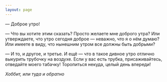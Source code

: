 ```yaml
---
layout: page
---
```

— Доброе утро!

— Что вы хотите этим сказать? Просто желаете мне доброго утра? Или утверждаете, что утро сегодня доброе — неважно, что я о нём думаю? Или имеете в виду, что нынешним утром все должны быть добрыми?

— И то, и другое, и третье. И ещё — что в такое дивное утро отлично выкурить трубочку на воздухе. Если у вас есть трубка, присаживайтесь, отведайте моего табачку! Торопиться некуда, целый день впереди!

*Хоббит, или туда и обратно*